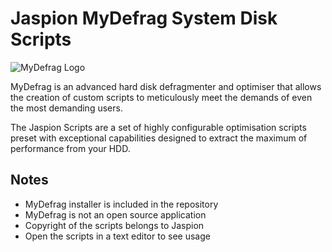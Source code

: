 # Jaspion MyDefrag System Disk Scripts

![MyDefrag Logo](https://raw.githubusercontent.com/ugjka/Jaspion-MyDefrag-Scripts/master/MyDefrag.jpg "MyDefrag Logo")

MyDefrag is an advanced hard disk defragmenter and optimiser that allows the creation of custom scripts to meticulously meet the demands of even the most demanding users.

The Jaspion Scripts are a set of highly configurable optimisation scripts preset with exceptional capabilities designed to extract the maximum of performance from your HDD.

## Notes

*   MyDefrag installer is included in the repository
*   MyDefrag is not an open source application
*   Copyright of the scripts belongs to Jaspion
*   Open the scripts in a text editor to see usage
